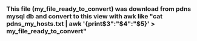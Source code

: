 ### This file (my_file_ready_to_convert) was download from pdns mysql db and convert to this view with awk like "cat pdns_my_hosts.txt | awk '{print$3":"$4":"$5}' > my_file_ready_to_convert"
